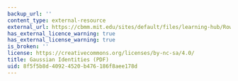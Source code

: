 ```yaml
---
backup_url: ''
content_type: external-resource
external_url: https://cbmm.mit.edu/sites/default/files/learning-hub/Roweis_gaussian.pdf
has_external_licence_warning: true
has_external_license_warning: true
is_broken: ''
license: https://creativecommons.org/licenses/by-nc-sa/4.0/
title: Gaussian Identities (PDF)
uid: 8f5f5b8d-4092-4520-b476-186f8aee178d
---
```

